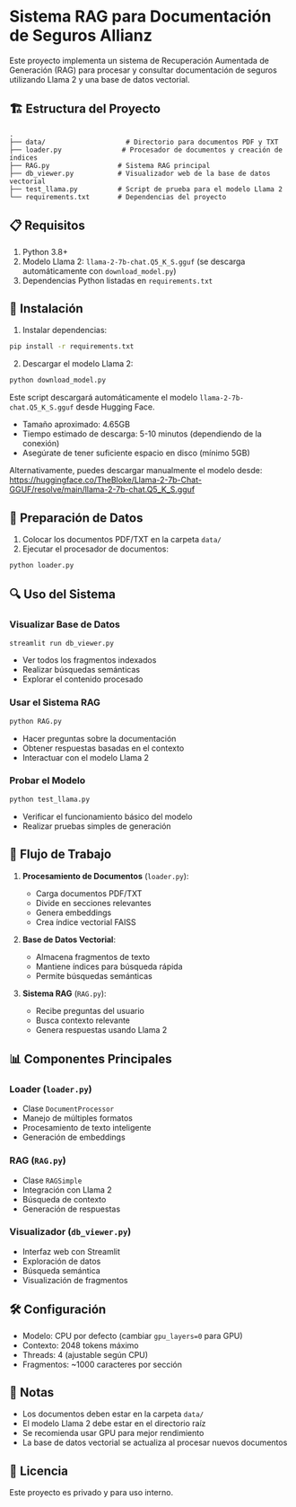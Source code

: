 # Sistema RAG para Documentación de Seguros Allianz

Este proyecto implementa un sistema de Recuperación Aumentada de Generación (RAG) para procesar y consultar documentación de seguros utilizando Llama 2 y una base de datos vectorial.

## 🏗️ Estructura del Proyecto

```
.
├── data/                    # Directorio para documentos PDF y TXT
├── loader.py               # Procesador de documentos y creación de índices
├── RAG.py                 # Sistema RAG principal
├── db_viewer.py           # Visualizador web de la base de datos vectorial
├── test_llama.py          # Script de prueba para el modelo Llama 2
└── requirements.txt       # Dependencias del proyecto
```

## 📋 Requisitos

1. Python 3.8+
2. Modelo Llama 2: `llama-2-7b-chat.Q5_K_S.gguf` (se descarga automáticamente con `download_model.py`)
3. Dependencias Python listadas en `requirements.txt`

## 🚀 Instalación

1. Instalar dependencias:
```bash
pip install -r requirements.txt
```

2. Descargar el modelo Llama 2:
```bash
python download_model.py
```
Este script descargará automáticamente el modelo `llama-2-7b-chat.Q5_K_S.gguf` desde Hugging Face.
- Tamaño aproximado: 4.65GB
- Tiempo estimado de descarga: 5-10 minutos (dependiendo de la conexión)
- Asegúrate de tener suficiente espacio en disco (mínimo 5GB)

Alternativamente, puedes descargar manualmente el modelo desde:
https://huggingface.co/TheBloke/Llama-2-7b-Chat-GGUF/resolve/main/llama-2-7b-chat.Q5_K_S.gguf

## 💾 Preparación de Datos

1. Colocar los documentos PDF/TXT en la carpeta `data/`
2. Ejecutar el procesador de documentos:
```bash
python loader.py
```

## 🔍 Uso del Sistema

### Visualizar Base de Datos
```bash
streamlit run db_viewer.py
```
- Ver todos los fragmentos indexados
- Realizar búsquedas semánticas
- Explorar el contenido procesado

### Usar el Sistema RAG
```bash
python RAG.py
```
- Hacer preguntas sobre la documentación
- Obtener respuestas basadas en el contexto
- Interactuar con el modelo Llama 2

### Probar el Modelo
```bash
python test_llama.py
```
- Verificar el funcionamiento básico del modelo
- Realizar pruebas simples de generación

## 🔄 Flujo de Trabajo

1. **Procesamiento de Documentos** (`loader.py`):
   - Carga documentos PDF/TXT
   - Divide en secciones relevantes
   - Genera embeddings
   - Crea índice vectorial FAISS

2. **Base de Datos Vectorial**:
   - Almacena fragmentos de texto
   - Mantiene índices para búsqueda rápida
   - Permite búsquedas semánticas

3. **Sistema RAG** (`RAG.py`):
   - Recibe preguntas del usuario
   - Busca contexto relevante
   - Genera respuestas usando Llama 2

## 📊 Componentes Principales

### Loader (`loader.py`)
- Clase `DocumentProcessor`
- Manejo de múltiples formatos
- Procesamiento de texto inteligente
- Generación de embeddings

### RAG (`RAG.py`)
- Clase `RAGSimple`
- Integración con Llama 2
- Búsqueda de contexto
- Generación de respuestas

### Visualizador (`db_viewer.py`)
- Interfaz web con Streamlit
- Exploración de datos
- Búsqueda semántica
- Visualización de fragmentos

## 🛠️ Configuración

- Modelo: CPU por defecto (cambiar `gpu_layers=0` para GPU)
- Contexto: 2048 tokens máximo
- Threads: 4 (ajustable según CPU)
- Fragmentos: ~1000 caracteres por sección

## 📝 Notas

- Los documentos deben estar en la carpeta `data/`
- El modelo Llama 2 debe estar en el directorio raíz
- Se recomienda usar GPU para mejor rendimiento
- La base de datos vectorial se actualiza al procesar nuevos documentos

## 📄 Licencia

Este proyecto es privado y para uso interno. 
